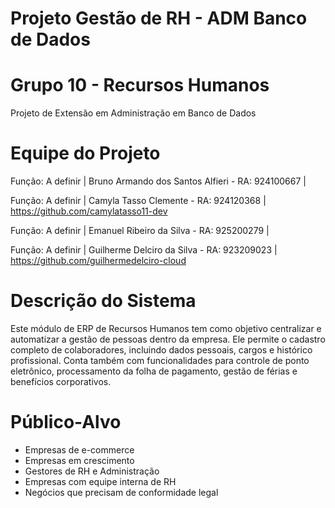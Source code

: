 # Projeto Gestão de RH - ADM Banco de Dados

# Grupo 10 - Recursos Humanos
Projeto de Extensão em Administração em Banco de Dados

# Equipe do Projeto

Função: A definir | Bruno Armando dos Santos Alfieri  - RA: 924100667 |

Função: A definir | Camyla Tasso Clemente - RA: 924120368 | https://github.com/camylatasso11-dev

Função: A definir | Emanuel Ribeiro da Silva - RA: 925200279 | 

Função: A definir | Guilherme Delciro da Silva - RA: 923209023 | https://github.com/guilhermedelciro-cloud

# Descrição do Sistema
Este módulo de ERP de Recursos Humanos tem como objetivo centralizar e automatizar a gestão de pessoas dentro da empresa. Ele permite o cadastro completo de colaboradores, incluindo dados pessoais, cargos e histórico profissional. Conta também com funcionalidades para controle de ponto eletrônico, processamento da folha de pagamento, gestão de férias e benefícios corporativos.

# Público-Alvo
- Empresas de e-commerce
- Empresas em crescimento
- Gestores de RH e Administração
- Empresas com equipe interna de RH
- Negócios que precisam de conformidade legal
